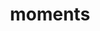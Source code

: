 ---
title: "moments"
description: "Some of the good times in life."
image: "categories/瞬间/pexels-photo-2837651.jpg"
---